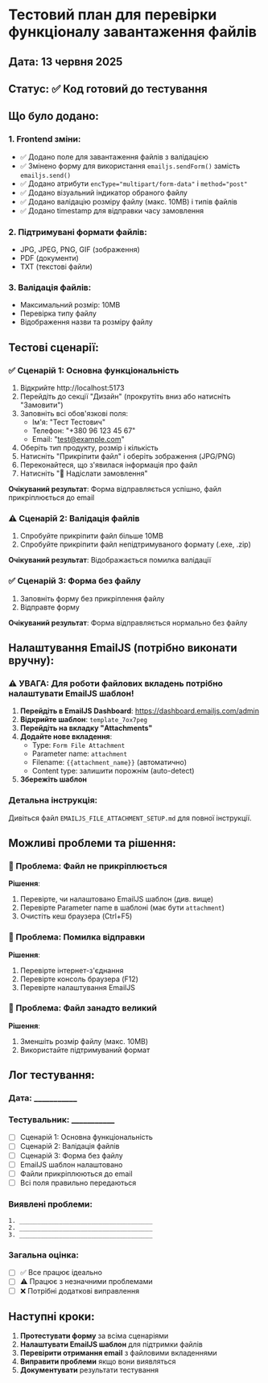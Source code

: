 # Тестовий план для перевірки функціоналу завантаження файлів

## Дата: 13 червня 2025
## Статус: ✅ Код готовий до тестування

## Що було додано:

### 1. **Frontend зміни**:
- ✅ Додано поле для завантаження файлів з валідацією
- ✅ Змінено форму для використання `emailjs.sendForm()` замість `emailjs.send()`
- ✅ Додано атрибути `encType="multipart/form-data"` і `method="post"`
- ✅ Додано візуальний індикатор обраного файлу
- ✅ Додано валідацію розміру файлу (макс. 10MB) і типів файлів
- ✅ Додано timestamp для відправки часу замовлення

### 2. **Підтримувані формати файлів**:
- JPG, JPEG, PNG, GIF (зображення)
- PDF (документи)
- TXT (текстові файли)

### 3. **Валідація файлів**:
- Максимальний розмір: 10MB
- Перевірка типу файлу
- Відображення назви та розміру файлу

## Тестові сценарії:

### ✅ Сценарій 1: Основна функціональність
1. Відкрийте http://localhost:5173
2. Перейдіть до секції "Дизайн" (прокрутіть вниз або натисніть "Замовити")
3. Заповніть всі обов'язкові поля:
   - Ім'я: "Тест Тестович"
   - Телефон: "+380 96 123 45 67"
   - Email: "test@example.com"
4. Оберіть тип продукту, розмір і кількість
5. Натисніть "Прикріпити файл" і оберіть зображення (JPG/PNG)
6. Переконайтеся, що з'явилася інформація про файл
7. Натисніть "📧 Надіслати замовлення"

**Очікуваний результат**: Форма відправляється успішно, файл прикріплюється до email

### ⚠️ Сценарій 2: Валідація файлів
1. Спробуйте прикріпити файл більше 10MB
2. Спробуйте прикріпити файл непідтримуваного формату (.exe, .zip)

**Очікуваний результат**: Відображається помилка валідації

### ✅ Сценарій 3: Форма без файлу
1. Заповніть форму без прикріплення файлу
2. Відправте форму

**Очікуваний результат**: Форма відправляється нормально без файлу

## Налаштування EmailJS (потрібно виконати вручну):

### ⚠️ УВАГА: Для роботи файлових вкладень потрібно налаштувати EmailJS шаблон!

1. **Перейдіть в EmailJS Dashboard**: https://dashboard.emailjs.com/admin
2. **Відкрийте шаблон**: `template_7ox7peg`
3. **Перейдіть на вкладку "Attachments"**
4. **Додайте нове вкладення**:
   - Type: `Form File Attachment`
   - Parameter name: `attachment`
   - Filename: `{{attachment_name}}` (автоматично)
   - Content type: залишити порожнім (auto-detect)
5. **Збережіть шаблон**

### Детальна інструкція:
Дивіться файл `EMAILJS_FILE_ATTACHMENT_SETUP.md` для повної інструкції.

## Можливі проблеми та рішення:

### 🚨 Проблема: Файл не прикріплюється
**Рішення**:
1. Перевірте, чи налаштовано EmailJS шаблон (див. вище)
2. Перевірте Parameter name в шаблоні (має бути `attachment`)
3. Очистіть кеш браузера (Ctrl+F5)

### 🚨 Проблема: Помилка відправки
**Рішення**:
1. Перевірте інтернет-з'єднання
2. Перевірте консоль браузера (F12)
3. Перевірте налаштування EmailJS

### 🚨 Проблема: Файл занадто великий
**Рішення**:
1. Зменшіть розмір файлу (макс. 10MB)
2. Використайте підтримуваний формат

## Лог тестування:

### Дата: ___________
### Тестувальник: ___________

- [ ] Сценарій 1: Основна функціональність
- [ ] Сценарій 2: Валідація файлів  
- [ ] Сценарій 3: Форма без файлу
- [ ] EmailJS шаблон налаштовано
- [ ] Файли прикріплюються до email
- [ ] Всі поля правильно передаються

### Виявлені проблеми:
```
1. _____________________________________
2. _____________________________________
3. _____________________________________
```

### Загальна оцінка:
- [ ] ✅ Все працює ідеально
- [ ] ⚠️ Працює з незначними проблемами  
- [ ] ❌ Потрібні додаткові виправлення

## Наступні кроки:

1. **Протестувати форму** за всіма сценаріями
2. **Налаштувати EmailJS шаблон** для підтримки файлів
3. **Перевірити отримання email** з файловими вкладеннями
4. **Виправити проблеми** якщо вони виявляться
5. **Документувати** результати тестування
